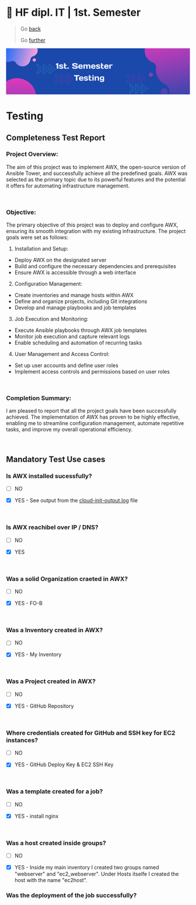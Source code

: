 # :ticket: HF dipl. IT | 1st. Semester

> Go [back](/pages/implementation.md)
>
> Go [further](/pages/testing.md)

![Banner](/img/banner5.png)

# Testing

## Completeness Test Report

### Project Overview:

The aim of this project was to implement AWX, the open-source version of Ansible Tower, and successfully achieve all the predefined goals. AWX was selected as the primary topic due to its powerful features and the potential it offers for automating infrastructure management.

<br>

### Objective:

The primary objective of this project was to deploy and configure AWX, ensuring its smooth integration with my existing infrastructure. The project goals were set as follows:

1. Installation and Setup:
-   Deploy AWX on the designated server
-   Build and configure the necessary dependencies and prerequisites
-   Ensure AWX is accessible through a web interface

2. Configuration Management:
-   Create inventories and manage hosts within AWX
-   Define and organize projects, including Git integrations
-   Develop and manage playbooks and job templates

3. Job Execution and Monitoring:
-   Execute Ansible playbooks through AWX job templates
-   Monitor job execution and capture relevant logs
-   Enable scheduling and automation of recurring tasks

4. User Management and Access Control:
-   Set up user accounts and define user roles
-   Implement access controls and permissions based on user roles
<br>


### Completion Summary:

I am pleased to report that all the project goals have been successfully achieved. The implementation of AWX has proven to be highly effective, enabling me to streamline configuration management, automate repetitive tasks, and improve my overall operational efficiency.

<br>

## Mandatory Test Use cases

### Is AWX installed sucessfully?

- [ ] NO

- [x] YES - See output from the [cloud-init-output.log](/docs/cloud-init-output.log) file

<br>

### Is AWX reachibel over IP / DNS?

- [ ] NO

- [x] YES

<br>

### Was a solid Organization craeted in AWX?

- [ ] NO

- [x] YES - FO-B

<br>

### Was a Inventory created in AWX?

- [ ] NO

- [x] YES - My Inventory 

<br>

### Was a Project created in AWX?

- [ ] NO

- [x] YES - GitHub Repository

<br>

### Where credentials created for GitHub and SSH key for EC2 instances?

- [ ] NO

- [x] YES - GitHub Deploy Key & EC2 SSH Key

<br>

### Was a template created for a job?

- [ ] NO

- [x] YES - install nginx

<br>


### Was a host created inside groups?

- [ ] NO

- [x] YES - Inside my main inventory I created two groups named "webserver" and "ec2_webserver". Under Hosts itselfe I created the host with the name "ec2host".


### Was the deployment of the job successfully?